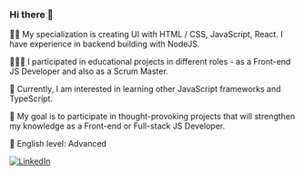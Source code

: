 ### Hi there 👋

✍🏼 My specialization is creating UI with HTML / CSS, JavaScript, React. I have experience in backend building with NodeJS.

👷🏼‍♂️ I participated in educational projects in different roles - as a Front-end JS Developer and also as a Scrum Master. 

🌱 Currently, I am interested in learning other JavaScript frameworks and TypeScript. 

🧠 My goal is to participate in thought-provoking projects that will strengthen my knowledge as a Front-end or Full-stack JS Developer.

👅 English level: Advanced

[![LinkedIn](https://img.shields.io/badge/-linkedIn-090909?style=for-the-badge&logo=linkedin&logoColor=007BB6)](https://www.linkedin.com/in/andrewhrebenozhko/)


<!--
**Wolbu/wolbu** is a ✨ _special_ ✨ repository because its `README.md` (this file) appears on your GitHub profile.

Here are some ideas to get you started:

- 🔭 I’m currently working on ...
 🌱 I’m currently learning React
- 👯 I’m looking to collaborate on ...
- 🤔 I’m looking for help with ...
- 💬 Ask me about ...
- 📫 How to reach me: ...
- 😄 Pronouns: ...
- ⚡ Fun fact: ...
-->
